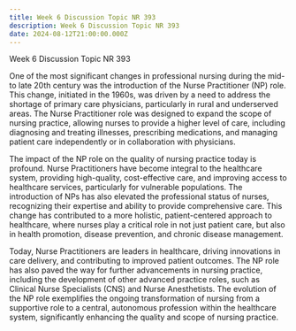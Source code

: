 ```yaml
---
title: Week 6 Discussion Topic NR 393
description: Week 6 Discussion Topic NR 393
date: 2024-08-12T21:00:00.000Z
---
```


Week 6 Discussion Topic NR 393

One of the most significant changes in professional nursing during the mid- to late 20th century was the introduction of the Nurse Practitioner (NP) role. This change, initiated in the 1960s, was driven by a need to address the shortage of primary care physicians, particularly in rural and underserved areas. The Nurse Practitioner role was designed to expand the scope of nursing practice, allowing nurses to provide a higher level of care, including diagnosing and treating illnesses, prescribing medications, and managing patient care independently or in collaboration with physicians.

The impact of the NP role on the quality of nursing practice today is profound. Nurse Practitioners have become integral to the healthcare system, providing high-quality, cost-effective care, and improving access to healthcare services, particularly for vulnerable populations. The introduction of NPs has also elevated the professional status of nurses, recognizing their expertise and ability to provide comprehensive care. This change has contributed to a more holistic, patient-centered approach to healthcare, where nurses play a critical role in not just patient care, but also in health promotion, disease prevention, and chronic disease management.

Today, Nurse Practitioners are leaders in healthcare, driving innovations in care delivery, and contributing to improved patient outcomes. The NP role has also paved the way for further advancements in nursing practice, including the development of other advanced practice roles, such as Clinical Nurse Specialists (CNS) and Nurse Anesthetists. The evolution of the NP role exemplifies the ongoing transformation of nursing from a supportive role to a central, autonomous profession within the healthcare system, significantly enhancing the quality and scope of nursing practice.

